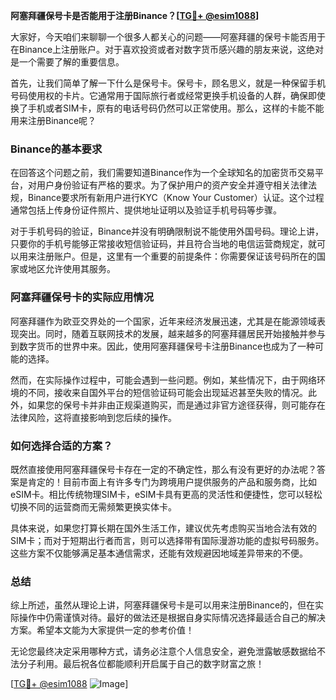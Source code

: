 **阿塞拜疆保号卡是否能用于注册Binance？[[TG💪+ @esim1088](https://t.me/s/esim1088)]**

大家好，今天咱们来聊聊一个很多人都关心的问题——阿塞拜疆的保号卡能否用于在Binance上注册账户。对于喜欢投资或者对数字货币感兴趣的朋友来说，这绝对是一个需要了解的重要信息。

首先，让我们简单了解一下什么是保号卡。保号卡，顾名思义，就是一种保留手机号码使用权的卡片。它通常用于国际旅行者或经常更换手机设备的人群，确保即使换了手机或者SIM卡，原有的电话号码仍然可以正常使用。那么，这样的卡能不能用来注册Binance呢？

### Binance的基本要求

在回答这个问题之前，我们需要知道Binance作为一个全球知名的加密货币交易平台，对用户身份验证有严格的要求。为了保护用户的资产安全并遵守相关法律法规，Binance要求所有新用户进行KYC（Know Your Customer）认证。这个过程通常包括上传身份证件照片、提供地址证明以及验证手机号码等步骤。

对于手机号码的验证，Binance并没有明确限制说不能使用外国号码。理论上讲，只要你的手机号能够正常接收短信验证码，并且符合当地的电信运营商规定，就可以用来注册账户。但是，这里有一个重要的前提条件：你需要保证该号码所在的国家或地区允许使用其服务。

### 阿塞拜疆保号卡的实际应用情况

阿塞拜疆作为欧亚交界处的一个国家，近年来经济发展迅速，尤其是在能源领域表现突出。同时，随着互联网技术的发展，越来越多的阿塞拜疆居民开始接触并参与到数字货币的世界中来。因此，使用阿塞拜疆保号卡注册Binance也成为了一种可能的选择。

然而，在实际操作过程中，可能会遇到一些问题。例如，某些情况下，由于网络环境的不同，接收来自国外平台的短信验证码可能会出现延迟甚至失败的情况。此外，如果您的保号卡并非由正规渠道购买，而是通过非官方途径获得，则可能存在法律风险，这将直接影响到您后续的操作。

### 如何选择合适的方案？

既然直接使用阿塞拜疆保号卡存在一定的不确定性，那么有没有更好的办法呢？答案是肯定的！目前市面上有许多专门为跨境用户提供服务的产品和服务商，比如eSIM卡。相比传统物理SIM卡，eSIM卡具有更高的灵活性和便捷性，您可以轻松切换不同的运营商而无需频繁更换实体卡。

具体来说，如果您打算长期在国外生活工作，建议优先考虑购买当地合法有效的SIM卡；而对于短期出行者而言，则可以选择带有国际漫游功能的虚拟号码服务。这些方案不仅能够满足基本通信需求，还能有效规避因地域差异带来的不便。

### 总结

综上所述，虽然从理论上讲，阿塞拜疆保号卡是可以用来注册Binance的，但在实际操作中仍需谨慎对待。最好的做法还是根据自身实际情况选择最适合自己的解决方案。希望本文能为大家提供一定的参考价值！

无论您最终决定采用哪种方式，请务必注意个人信息安全，避免泄露敏感数据给不法分子利用。最后祝各位都能顺利开启属于自己的数字财富之旅！

[[TG💪+ @esim1088](https://t.me/s/esim1088) ![Image](https://i.postimg.cc/4NQfJmqS/Snipaste-2025-05-13-00-14-12.png)]